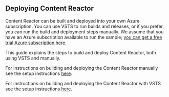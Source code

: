 ## Deploying Content Reactor

Content Reactor can be built and deployed into your own Azure subscription. 
You can use VSTS to run builds and releases, or if you prefer, 
you can run the build and deployment steps manually. 
We assume that you have an Azure subscription available to run the sample; 
[you can get a free trial Azure subscription here](https://azure.microsoft.com/en-us/free/).

This guide explains the steps to build and deploy Content Reactor, 
both using VSTS and manually. 

For instructions on building and deploying the Content Reactor manually see the
setup instructions [here](./scripts/setup.md).

For instructions on building and deploying the Content Reactor with VSTS see the
setup instructions [here](vstssetup.md).
